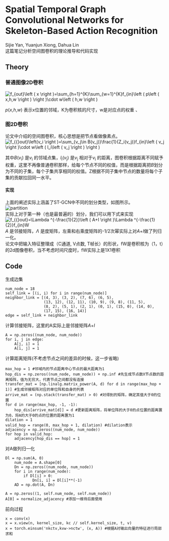 # Spatial Temporal Graph Convolutional Networks for Skeleton-Based Action Recognition
Sijie Yan, Yuanjun Xiong, Dahua Lin  
这篇笔记分析空间图卷积的理论推导和代码实现
## Theory
### 普通图像2D卷积
<img src="https://latex.codecogs.com/gif.latex?f_{out}\left&space;(&space;x&space;\right&space;)=\sum_{h=1}^{K}\sum_{w=1}^{K}f_{in}\left&space;(&space;p\left&space;(&space;x,h,w&space;\right&space;)&space;\right&space;)\cdot&space;w\left&space;(&space;h,w&space;\right&space;)" title="f_{out}\left ( x \right )=\sum_{h=1}^{K}\sum_{w=1}^{K}f_{in}\left ( p\left ( x,h,w \right ) \right )\cdot w\left ( h,w \right )" />  

*p*(*x*,*h*,*w*) 表示x位置的邻域，K为卷积核的尺寸，w是对应点的权重  、

### 图2D卷积
论文中介绍的空间图卷积，核心思想是把节点看做像素点。  
<img src="https://latex.codecogs.com/gif.latex?f_{{}out}\left(v_i&space;\right&space;)=\sum_{v_j\in&space;B(v_j)}\frac{1}{Z_i(v_j)}f_{in}\left&space;(&space;v_j&space;\right&space;)\cdot&space;w\left&space;(&space;l_i\left&space;(&space;v_j&space;\right&space;)&space;\right&space;)" title="f_{{}out}\left(v_i \right )=\sum_{v_j\in B(v_j)}\frac{1}{Z_i(v_j)}f_{in}\left ( v_j \right )\cdot w\left ( l_i\left ( v_j \right ) \right )" />  

其中*B*(*v*<sub>i</sub>) 是*v*<sub>i</sub> 的邻域点集，*l*<sub>i</sub>(*v*<sub>j</sub>) 是*v*<sub>j</sub> 相对于*v*<sub>i</sub> 的距离，图卷积根据距离不同赋予权重，这里不再像普通卷积那样，给每个节点不同的权值，而是根据距离把*B*划分为不同的子集，每个子集共享相同的权值。Z根据不同子集中节点的数量将每个子集的贡献拉回同一水平。  
#### 实现
上面的阐述实际上涵盖了ST-GCN中不同的划分类型，如图所示。  
![partition](https://raw.githubusercontent.com/terrencewayne/Paper-notes/master/images/st-gcn-1.png "partition")  
实际上对于第一种（也是最普遍的）划分，我们可以用下式来实现  
<img src="https://latex.codecogs.com/gif.latex?f_{{}out}=\Lambda&space;^{-\frac{1}{2}}\left&space;(&space;A&plus;I&space;\right&space;)\Lambda&space;^{-\frac{1}{2}}f_{in}W" title="f_{{}out}=\Lambda ^{-\frac{1}{2}}\left ( A+I \right )\Lambda ^{-\frac{1}{2}}f_{in}W" />  
*A* 是邻接矩阵，*Λ* 是度矩阵，左乘和右乘度矩阵的-1/2次幂实际上对*A*+*I*做了列归一化。  
论文中把输入特征整理成（C通道, V点数, T帧长）的形状，fW是卷积核为（1，t）的2d图像卷积，当不考虑时间尺度时，fW实际上是1X1卷积  
## Code
生成边集  
```
num_node = 18
self_link = [(i, i) for i in range(num_node)]
neighbor_link = [(4, 3), (3, 2), (7, 6), (6, 5),
                 (13, 12), (12, 11), (10, 9), (9, 8), (11, 5),
                 (8, 2), (5, 1), (2, 1), (0, 1), (15, 0), (14, 0),
                 (17, 15), (16, 14)]
edge = self_link + neighbor_link
```
计算邻接矩阵，这里的A实际上是邻接矩阵*A*+*I*  
```
A = np.zeros((num_node, num_node))
for i, j in edge:
    A[j, i] = 1
    A[i, j] = 1
```
计算距离矩阵(不考虑节点之间的差异的时候，这一步省略)  
```
max_hop = 1 #邻域内的节点距离中心节点的最大距离为1
hop_dis = np.zeros((num_node, num_node)) + np.inf #先生成节点数X节点数的距离矩阵，值为无穷大，代表节点之间都没有连接
transfer_mat = [np.linalg.matrix_power(A, d) for d in range(max_hop + 1)] #生成邻接矩阵对应的单位阵和自身的列表
arrive_mat = (np.stack(transfer_mat) > 0) #对得到的矩阵，确定其值大于0的位置
for d in range(max_hop, -1, -1):
    hop_dis[arrive_mat[d]] = d #更新距离矩阵，将单位阵的大于0的点位置的距离置为0，将A的大于0的点的位置的距离置为1
dilation = 1
valid_hop = range(0, max_hop + 1, dilation) #dilation表示
adjacency = np.zeros((num_node, num_node))
for hop in valid_hop:
    adjacency[hop_dis == hop] = 1
```
对A做列归一化  
```
Dl = np.sum(A, 0)
    num_node = A.shape[0]
    Dn = np.zeros((num_node, num_node))
    for i in range(num_node):
        if Dl[i] > 0:
            Dn[i, i] = Dl[i]**(-1)
    AD = np.dot(A, Dn)
    
A = np.zeros((1, self.num_node, self.num_node))
A[0] = normalize_adjacency #添加一维待后面使用
```
前向过程  
```
x = conv(x)
x = x.view(n, kernel_size, kc // self.kernel_size, t, v)
x = torch.einsum('nkctv,kvw->nctw', (x, A)) #根据A对输出向量的特征进行局部求和
```

